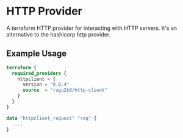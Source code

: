 # HTTP Provider

A terraform HTTP provider for interacting with HTTP servers. It's an alternative to the hashicorp http provider.

## Example Usage

```terraform
terraform {
  required_providers {
    httpclient = {
      version = "0.0.4"
      source  = "ragu2k8/http-client"
    }
  }
}

data "httpclient_request" "req" {
  ....
}
```
